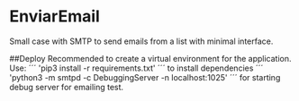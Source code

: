 # EnviarEmail
Small case with SMTP to send emails from a list with minimal interface.

##Deploy
Recommended to create a virtual environment for the application.
Use:
´´´
'pip3 install -r requirements.txt'
´´´
to install dependencies
´´´
'python3 -m smtpd -c DebuggingServer -n localhost:1025'
´´´
for starting debug server for emailing test.
